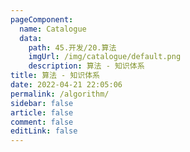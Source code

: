```yaml
---
pageComponent: 
  name: Catalogue
  data: 
    path: 45.开发/20.算法
    imgUrl: /img/catalogue/default.png
    description: 算法 - 知识体系
title: 算法 - 知识体系
date: 2022-04-21 22:05:06
permalink: /algorithm/
sidebar: false
article: false
comment: false
editLink: false
---
```

